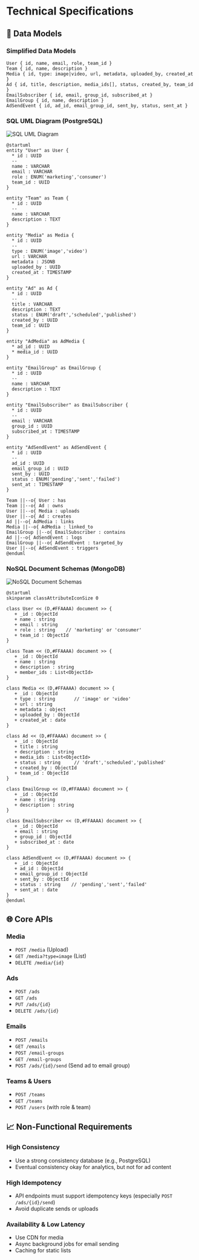 # Technical Specifications

## 🧩 Data Models

### Simplified Data Models

```plaintext
User { id, name, email, role, team_id }
Team { id, name, description }
Media { id, type: image|video, url, metadata, uploaded_by, created_at }
Ad { id, title, description, media_ids[], status, created_by, team_id }
EmailSubscriber { id, email, group_id, subscribed_at }
EmailGroup { id, name, description }
AdSendEvent { id, ad_id, email_group_id, sent_by, status, sent_at }
```

### SQL UML Diagram (PostgreSQL)

![SQL UML Diagram](images/sql_uml_diagram.png)

```plantuml
@startuml
entity "User" as User {
  * id : UUID
  --
  name : VARCHAR
  email : VARCHAR
  role : ENUM('marketing','consumer')
  team_id : UUID
}

entity "Team" as Team {
  * id : UUID
  --
  name : VARCHAR
  description : TEXT
}

entity "Media" as Media {
  * id : UUID
  --
  type : ENUM('image','video')
  url : VARCHAR
  metadata : JSONB
  uploaded_by : UUID
  created_at : TIMESTAMP
}

entity "Ad" as Ad {
  * id : UUID
  --
  title : VARCHAR
  description : TEXT
  status : ENUM('draft','scheduled','published')
  created_by : UUID
  team_id : UUID
}

entity "AdMedia" as AdMedia {
  * ad_id : UUID
  * media_id : UUID
}

entity "EmailGroup" as EmailGroup {
  * id : UUID
  --
  name : VARCHAR
  description : TEXT
}

entity "EmailSubscriber" as EmailSubscriber {
  * id : UUID
  --
  email : VARCHAR
  group_id : UUID
  subscribed_at : TIMESTAMP
}

entity "AdSendEvent" as AdSendEvent {
  * id : UUID
  --
  ad_id : UUID
  email_group_id : UUID
  sent_by : UUID
  status : ENUM('pending','sent','failed')
  sent_at : TIMESTAMP
}

Team ||--o{ User : has
Team ||--o{ Ad : owns
User ||--o{ Media : uploads
User ||--o{ Ad : creates
Ad ||--o{ AdMedia : links
Media ||--o{ AdMedia : linked_to
EmailGroup ||--o{ EmailSubscriber : contains
Ad ||--o{ AdSendEvent : logs
EmailGroup ||--o{ AdSendEvent : targeted_by
User ||--o{ AdSendEvent : triggers
@enduml
```

### NoSQL Document Schemas (MongoDB)

![NoSQL Document Schemas](images/nosql_document_schemas.png)

```plantuml
@startuml
skinparam classAttributeIconSize 0

class User << (D,#FFAAAA) document >> {
   + _id : ObjectId
   + name : string
   + email : string
   + role : string    // 'marketing' or 'consumer'
   + team_id : ObjectId
}

class Team << (D,#FFAAAA) document >> {
   + _id : ObjectId
   + name : string
   + description : string
   + member_ids : List<ObjectId>
}

class Media << (D,#FFAAAA) document >> {
   + _id : ObjectId
   + type : string       // 'image' or 'video'
   + url : string
   + metadata : object
   + uploaded_by : ObjectId
   + created_at : date
}

class Ad << (D,#FFAAAA) document >> {
   + _id : ObjectId
   + title : string
   + description : string
   + media_ids : List<ObjectId>
   + status : string     // 'draft','scheduled','published'
   + created_by : ObjectId
   + team_id : ObjectId
}

class EmailGroup << (D,#FFAAAA) document >> {
   + _id : ObjectId
   + name : string
   + description : string
}

class EmailSubscriber << (D,#FFAAAA) document >> {
   + _id : ObjectId
   + email : string
   + group_id : ObjectId
   + subscribed_at : date
}

class AdSendEvent << (D,#FFAAAA) document >> {
   + _id : ObjectId
   + ad_id : ObjectId
   + email_group_id : ObjectId
   + sent_by : ObjectId
   + status : string    // 'pending','sent','failed'
   + sent_at : date
}
@enduml
```

## 🌐 Core APIs

### Media

- `POST /media` (Upload)
- `GET /media?type=image` (List)
- `DELETE /media/{id}`

### Ads

- `POST /ads`
- `GET /ads`
- `PUT /ads/{id}`
- `DELETE /ads/{id}`

### Emails

- `POST /emails`
- `GET /emails`
- `POST /email-groups`
- `GET /email-groups`
- `POST /ads/{id}/send` (Send ad to email group)

### Teams & Users

- `POST /teams`
- `GET /teams`
- `POST /users` (with role & team)

## 📈 Non-Functional Requirements

### High Consistency

- Use a strong consistency database (e.g., PostgreSQL)
- Eventual consistency okay for analytics, but not for ad content

### High Idempotency

- API endpoints must support idempotency keys (especially `POST /ads/{id}/send`)
- Avoid duplicate sends or uploads

### Availability & Low Latency

- Use CDN for media
- Async background jobs for email sending
- Caching for static lists

